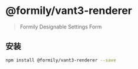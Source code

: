 # @formily/vant3-renderer

> Formily Designable Settings Form

## 安装

```bash
npm install @formily/vant3-renderer --save
```
